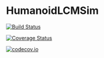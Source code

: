# HumanoidLCMSim

[![Build Status](https://travis-ci.org/tkoolen/HumanoidLCMSim.jl.svg?branch=master)](https://travis-ci.org/tkoolen/HumanoidLCMSim.jl)

[![Coverage Status](https://coveralls.io/repos/tkoolen/HumanoidLCMSim.jl/badge.svg?branch=master&service=github)](https://coveralls.io/github/tkoolen/HumanoidLCMSim.jl?branch=master)

[![codecov.io](http://codecov.io/github/tkoolen/HumanoidLCMSim.jl/coverage.svg?branch=master)](http://codecov.io/github/tkoolen/HumanoidLCMSim.jl?branch=master)
